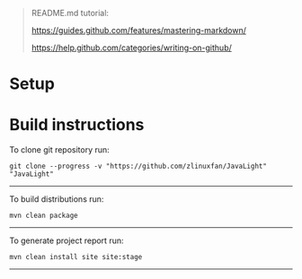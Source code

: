 > README.md tutorial:
>
> https://guides.github.com/features/mastering-markdown/
>
> https://help.github.com/categories/writing-on-github/

# Setup

# Build instructions

To clone git repository run:

~~~~
git clone --progress -v "https://github.com/zlinuxfan/JavaLight" "JavaLight"
~~~~
-----------------------

To build distributions run:

~~~~
mvn clean package
~~~~
-----------------------

To generate project report run:

~~~~
mvn clean install site site:stage
~~~~
-----------------------